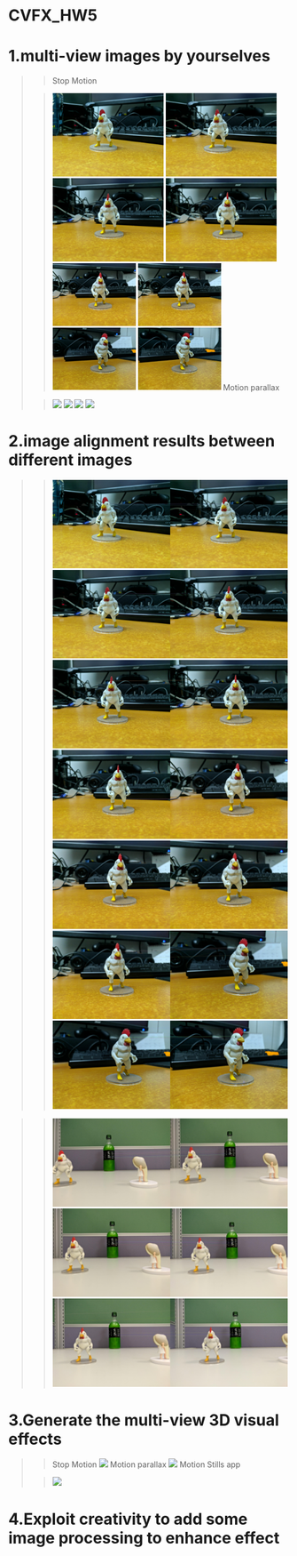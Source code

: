 # CVFX_HW5
  # 1.multi-view images by yourselves
  >> Stop Motion
  >
  >> <img width="200" src="G1.jpg"/>  <img width="200" src="G2.jpg"/>
  >> <img width="200" src="G3.jpg"/>  <img width="200" src="G4.jpg"/>
  >> <img width="150" src="G5.jpg"/>  <img width="150" src="G6.jpg"/>
  >> <img width="150" src="G7.jpg"/>  <img width="150" src="G8.jpg"/>
  >> Motion parallax
  >
  >> <img width="400" src="GGG1.jpg"/>  <img width="400" src="GGG2.jpg"/>
  >> <img width="400" src="GGG3.jpg"/>  <img width="400" src="GGG4.jpg"/>
  # 2.image alignment results between different images
  >> <img src="tryout.jpg"/>  <img src="tryout1.jpg"/>
  >> <img src="tryout2.jpg"/>  <img src="tryout3.jpg"/>
  >> <img src="tryout4.jpg"/>  <img src="tryout5.jpg"/>
  >> <img src="tryout6.jpg"/>

  >> <img src="tryGGG1.jpg"/>
  >> <img src="tryGGG2.jpg"/>
  >> <img src="tryGGG3.jpg"/>




  # 3.Generate the multi-view 3D visual effects
  >> Stop Motion
  >> <img src="BAD3.gif"/>
  >> Motion parallax
  >> <img src="GGG1.gif"/>
  >>Motion Stills app
  >
  >> <img src="export.gif"/>
  
  
  
  
  
  
  # 4.Exploit creativity to add some image processing to enhance effect 
